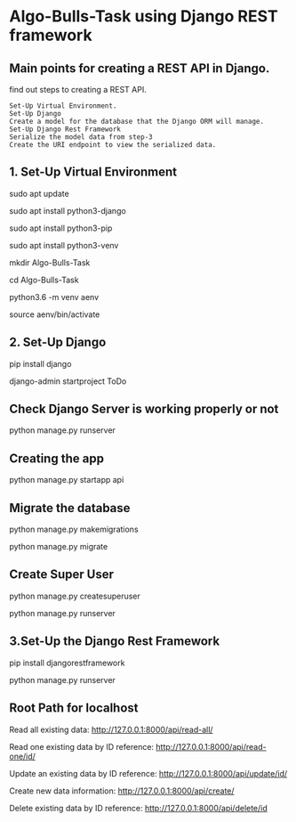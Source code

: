 # Algo-Bulls-Task using Django REST framework

## Main points for creating a REST API in Django.

 find out steps to creating a REST API.

    Set-Up Virtual Environment.
    Set-Up Django
    Create a model for the database that the Django ORM will manage.
    Set-Up Django Rest Framework
    Serialize the model data from step-3
    Create the URI endpoint to view the serialized data.

## 1. Set-Up Virtual Environment

sudo apt update

sudo apt install python3-django

sudo apt install python3-pip

sudo apt install python3-venv

mkdir Algo-Bulls-Task

cd Algo-Bulls-Task

python3.6 -m venv aenv

source aenv/bin/activate

## 2. Set-Up Django

pip install django

django-admin startproject ToDo

## Check Django Server is working properly or not

python manage.py runserver

## Creating the app

python manage.py startapp api

## Migrate the database

python manage.py makemigrations

python manage.py migrate

## Create Super User

python manage.py createsuperuser

python manage.py runserver

## 3.Set-Up the Django Rest Framework

pip install djangorestframework

python manage.py runserver

## Root Path for localhost

Read all existing data: http://127.0.0.1:8000/api/read-all/

Read one existing data by ID reference: http://127.0.0.1:8000/api/read-one/id/

Update an existing data by ID reference: http://127.0.0.1:8000/api/update/id/

Create new data information: http://127.0.0.1:8000/api/create/

Delete existing data by ID reference: http://127.0.0.1:8000/api/delete/id
